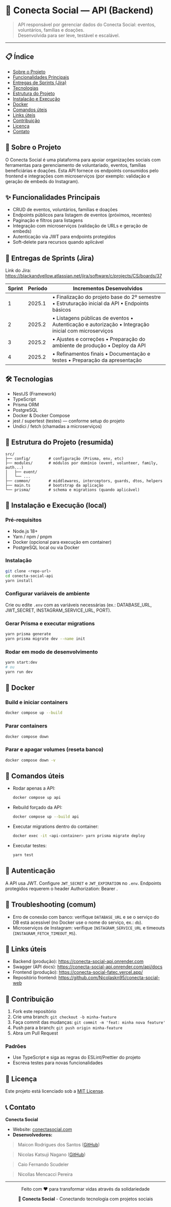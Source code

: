 # 🌱 Conecta Social — API (Backend)

> API responsável por gerenciar dados do Conecta Social: eventos, voluntários, famílias e doações.  
> Desenvolvida para ser leve, testável e escalável.

---

## 📋 Índice

-  [Sobre o Projeto](#-sobre-o-projeto)
-  [Funcionalidades Principais](#-funcionalidades-principais)
-  [Entregas de Sprints (Jira)](#-entregas-de-sprints-jira)
-  [Tecnologias](#-tecnologias)
-  [Estrutura do Projeto](#-estrutura-do-projeto)
-  [Instalação e Execução](#-instalação-e-execução)
-  [Docker](#-docker)
-  [Comandos úteis](#-comandos-úteis)
-  [Links úteis](#-links-úteis)
-  [Contribuição](#-contribuição)
-  [Licença](#-licença)
-  [Contato](#-contato)

## 🎯 Sobre o Projeto

O Conecta Social é uma plataforma para apoiar organizações sociais com ferramentas para gerenciamento de voluntariado, eventos, famílias beneficiárias e doações. Esta API fornece os endpoints consumidos pelo frontend e integrações com microserviços (por exemplo: validação e geração de embeds do Instagram).

## ✨ Funcionalidades Principais

- CRUD de eventos, voluntários, famílias e doações
- Endpoints públicos para listagem de eventos (próximos, recentes)
- Paginação e filtros para listagens
- Integração com microserviços (validação de URLs e geração de embeds)
- Autenticação via JWT para endpoints protegidos
- Soft-delete para recursos quando aplicável

## 🚀 Entregas de Sprints (Jira)

Link do Jira: https://blackandyellow.atlassian.net/jira/software/c/projects/CS/boards/37

| Sprint | Período    | Incrementos Desenvolvidos |
|--------|------------|---------------------------|
| 1      | 2025.1     | • Finalização do projeto base do 2º semestre • Estruturação inicial da API • Endpoints básicos |
| 2      | 2025.2     | • Listagens públicas de eventos • Autenticação e autorização • Integração inicial com microserviços |
| 3      | 2025.2     | • Ajustes e correções • Preparação do ambiente de produção • Deploy da API |
| 4      | 2025.2     | • Refinamentos finais • Documentação e testes • Preparação da apresentação |

## 🛠 Tecnologias

- NestJS (Framework)
- TypeScript
- Prisma ORM
- PostgreSQL
- Docker & Docker Compose
- jest / supertest (testes) — conforme setup do projeto
- Undici / fetch (chamadas a microserviços)

## 📁 Estrutura do Projeto (resumida)

```
src/
├── config/        # configuração (Prisma, env, etc)
├── modules/       # módulos por domínio (event, volunteer, family, auth...)
│   ├── event/
│   └── ...
├── common/        # middlewares, interceptors, guards, dtos, helpers
├── main.ts        # bootstrap da aplicação
└── prisma/        # schema e migrations (quando aplicável)
```

## 🚀 Instalação e Execução (local)

### Pré-requisitos
- Node.js 18+
- Yarn / npm / pnpm
- Docker (opcional para execução em container)
- PostgreSQL local ou via Docker

### Instalação
```bash
git clone <repo-url>
cd conecta-social-api
yarn install
```

### Configurar variáveis de ambiente
Crie ou edite `.env` com as variáveis necessárias (ex.: DATABASE_URL, JWT_SECRET, INSTAGRAM_SERVICE_URL, PORT).

### Gerar Prisma e executar migrations
```bash
yarn prisma generate
yarn prisma migrate dev --name init
```

### Rodar em modo de desenvolvimento
```bash
yarn start:dev
# ou
yarn run dev
```

## 🐳 Docker

### Build e iniciar containers
```bash
docker compose up --build
```

### Parar containers
```bash
docker compose down
```

### Parar e apagar volumes (reseta banco)
```bash
docker compose down -v
```

## 🧪 Comandos úteis

- Rodar apenas a API:
  ```bash
  docker compose up api
  ```
- Rebuild forçado da API:
  ```bash
  docker compose up --build api
  ```
- Executar migrations dentro do container:
  ```bash
  docker exec -it <api-container> yarn prisma migrate deploy
  ```
- Executar testes:
  ```bash
  yarn test
  ```

## 🔐 Autenticação

A API usa JWT. Configure `JWT_SECRET` e `JWT_EXPIRATION` no `.env`. Endpoints protegidos requerem o header Authorization: Bearer <token>.

## 🐛 Troubleshooting (comum)

- Erro de conexão com banco: verifique `DATABASE_URL` e se o serviço do DB está acessível (no Docker use o nome do serviço, ex.: `db`).
- Microserviços de Instagram: verifique `INSTAGRAM_SERVICE_URL` e timeouts (`INSTAGRAM_FETCH_TIMEOUT_MS`).

## 🔗 Links úteis
- Backend (produção): https://conecta-social-api.onrender.com
- Swagger (API docs): https://conecta-social-api.onrender.com/api/docs
- Frontend (produção): https://conecta-social-fatec.vercel.app/
- Repositório frontend: https://github.com/Nicolaskn95/conecta-social-web

## 🤝 Contribuição

1. Fork este repositório
2. Crie uma branch: `git checkout -b minha-feature`
3. Faça commit das mudanças: `git commit -m 'feat: minha nova feature'`
4. Push para a branch: `git push origin minha-feature`
5. Abra um Pull Request

### Padrões
- Use TypeScript e siga as regras do ESLint/Prettier do projeto
- Escreva testes para novas funcionalidades

## 📄 Licença

Este projeto está licenciado sob a [MIT License](LICENSE).

## 📞 Contato

**Conecta Social**

- Website: [conectasocial.com](conecta-social-fatec.vercel.app/)
- **Desenvolvedores:**
> Maicon Rodrigues dos Santos ([GitHub](github.com/maiconmaul))

> Nicolas Katsuji Nagano ([GitHub](github.com/Nicolaskn95))

> Caio Fernando Scudeler

> Nicollas Mencacci Pereira

---

<div align="center">
  <p>Feito com ❤️ para transformar vidas através da solidariedade</p>
  <p>🌱 <strong>Conecta Social</strong> - Conectando tecnologia com projetos sociais</p>
</div>

